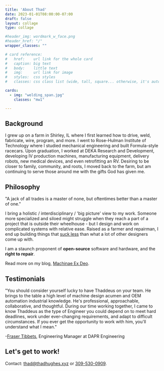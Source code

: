 ```yaml
---
title: 'About Thad'
date: 2023-01-01T08:00:00-07:00
draft: false
layout: collage
type: collage

#header_img: wordmark_w_face.png
#header_href: "/"
wrapper_classes: ""

# card reference:
#   href:    url link for the whole card
#   caption: big text
#   body:    little text
#   img:     url link for image
#   styles:  css styles
#   classes: css class list (wide, tall, square... otherwise, it's automatic aspect ratio)

cards:
  - img: "welding_span.jpg"
    classes: "mw1"

---
```


## Background

I grew up on a farm in Shirley, IL where I first learned how to drive, weld, fabricate, wire, program, and more. I went to Rose-Hulman Institute of Technology where I studied mechanical engineering and built Formula-style racecars. Upon graduation, I worked at DEKA Research and Development, developing IV production machines, manufacturing equipment, delivery robots, new medical devices, and even retrofitting an RV. Desiring to be closer to family, community, and roots, I moved back to the farm, but am continuing to serve those around me with the gifts God has given me.

## Philosophy

"A jack of all trades is a master of none, but oftentimes better than a master of one."

I bring a holistic / interdisciplinary / 'big picture' view to my work. Someone more specialized and siloed might struggle when they reach a part of a project that is outside their wheelhouse - but I design and work on complicated systems with relative ease. Raised as a farmer and repairman, I end up building things that [suck less](http://suckless.org/) than what a lot of other designers come up with.

I am a staunch proponent of **open-source** software and hardware, and the **right to repair**.

Read more on my blog, [Machinae Ex Deo](https://machinaeexdeo.com).

## Testimonials

"You should consider yourself lucky to have Thaddeus on your team. He brings to the table a high level of machine design acumen and OEM automation industrial knowledge. He's professional, approachable, collaborative, and thoughtful. During our time working together, I came to know Thaddeus as the type of Engineer you could depend on to meet hard deadlines, work under ever-changing requirements, and adapt to difficult circumstances. If you ever get the opportunity to work with him, you'll understand what I mean."
      
-[Fraser Tibbets](https://www.linkedin.com/in/fraser-tibbetts-69562428/), Engineering Manager at DAPR Engineering

## Let's get to work!

Contact: [thad@thadhughes.xyz](mailto:thad@thadhughes.xyz) or [309-530-0909](tel:3095300909).